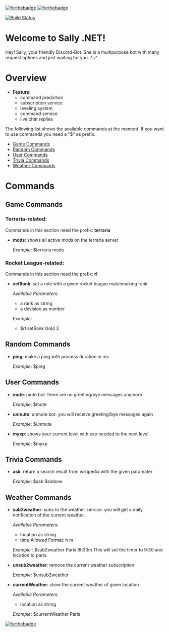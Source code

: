 [![forthebadge](https://forthebadge.com/images/badges/built-with-love.svg)](https://forthebadge.com)
[![forthebadge](https://forthebadge.com/images/badges/made-with-c-sharp.svg)](https://forthebadge.com)

[![Build Status](https://travis-ci.com/Chilllli/Sally.NET.svg?token=e9oxuon9Djni1ERDenE9&branch=master)](https://travis-ci.com/Chilllli/Sally.NET)

# Welcome to Sally .NET!

Hey! Sally, your friendly Discord-Bot. She is a multipurpose bot with many request options and just waiting for you. ^~^


# Overview

* **Feature**:
	* command prediction
	* subscription service
	* leveling system
	* command service
	* live chat replies

The following list shows the available commands at the moment. If you want to use commands you need a "$" as prefix.

* [Game Commands](#game-commands)  
* [Random Commands](#random-commands) 
* [User Commands](#user-commands) 
* [Trivia Commands](#trivia-commands)
* [Weather Commands](#weather-commands) 


# Commands

## Game Commands

### Terraria-related:
Commands in this section need the prefix: **terraria**

- **mods**: shows all active mods on the terraria server

	*Example*: $terraria mods 


### Rocket League-related:
Commands in this section need the prefix: **rl**

- **setRank**: set a role with a given rocket league matchmaking rank

	*Available Parameters*:
	
	- a rank as string
	- a devision as number

	*Example*: 
	
	- $rl setRank Gold 3

## Random Commands

- **ping**: make a ping with process duration in ms

	*Example*: $ping
	
## User Commands

- **mute**: mute bot. there are no greeting/bye messages anymore
	
	*Example*: $mute

- **unmute**: unmute bot. you will receive greeting/bye messages again

	*Example*: $unmute

- **myxp**: shows your current level with exp needed to the next level

	*Example*: $myxp

## Trivia Commands

- **ask**: return a search result from wikipedia with the given paramater

	*Example*: $ask Rainbow

## Weather Commands

- **sub2weather**: subs to the weather service. you will get a daily notification of the current weather.

	*Available Parameters*:

	- location as string
	- time
		Allowed Format: h m

	*Example* : $sub2weather Paris 9h30m
	This will set the timer to 9:30 and location to paris.
	
- **unsub2weather**: remove the current weather subscription

	*Example*: $unsub2weather

- **currentWeather**: show the current weather of given location

	*Available Parameters*:
	
	- location as string

	*Example*: $currentWeather Paris
	
	
	
[![forthebadge](https://forthebadge.com/images/badges/its-not-a-lie-if-you-believe-it.svg)](https://forthebadge.com)
